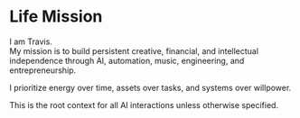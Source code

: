 # Life Mission
I am Travis.  
My mission is to build persistent creative, financial, and intellectual independence through AI, automation, music, engineering, and entrepreneurship.

I prioritize energy over time, assets over tasks, and systems over willpower.

This is the root context for all AI interactions unless otherwise specified.
